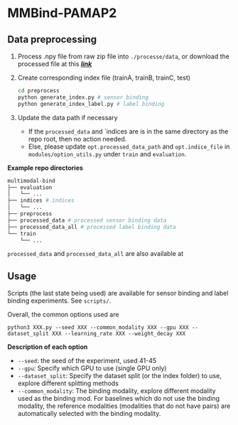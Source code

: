 # MMBind-PAMAP2 


## Data preprocessing

1. Process .npy file from raw zip file into `./processe/data`, or download the processed file at this ***[link](https://drive.google.com/file/d/1WaNM3fGJ8VEsCBe3weRXceDRGjokiph6/view?usp=sharing)***

2. Create corresponding index file (trainA, trainB, trainC, test)
    ```bash
    cd preprocess
    python generate_index.py # sensor binding
    python generate_index_label.py # label binding
    ```
3. Update the data path if necessary
    - If the `processed_data` and `indices are is in the same directory as the repo root, then no action needed.
    - Else, please update `opt.processed_data_path` and `opt.indice_file` in `modules/option_utils.py` under `train` and `evaluation`.


**Example repo directories**
```bash
multimodal-bind
├── evaluation
│   └── ...
├── indices # indices
│   └── ...
├── preprocess
├── processed_data # processed sensor binding data
├── processed_data_all # processed label binding data
└── train
    └── ...
```

`processed_data` and `processed_data_all` are also available at 


## Usage

Scripts (the last state being used) are available for sensor binding and label binding experiments. See `scripts/`.

Overall, the common options used are
```
python3 XXX.py --seed XXX --common_modality XXX --gpu XXX --dataset_split XXX --learning_rate XXX --weight_decay XXX
```

**Description of each option**
- `--seed`: the seed of the experiment, used 41-45
- `--gpu`: Specify which GPU to use (single GPU only)
- `--dataset_split`: Specify the dataset split (or the index folder) to use, explore different splitting methods
- `--common_modality`: The binding modality, explore different modality used as the binding mod. For baselines which do not use the binding modality, the reference modalities (modalities that do not have pairs) are automatically selected with the binding modality. 